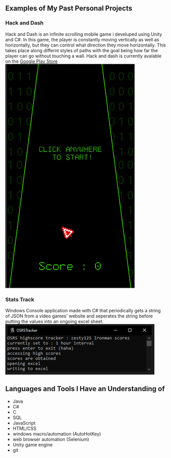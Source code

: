 ## Examples of My Past Personal Projects

### Hack and Dash

Hack and Dash is an infinite scrolling mobile game i develuped using Unity and C#. In this game, the player is constantly moving vertically as well as horizontally, but they can control what direction they move horizontally. This takes place along differnt styles of paths with the goal being how far the player can go without touching a wall. Hack and dash is currently avalable on the [Google Play Store](https://play.google.com/store/apps/details?id=com.ZestyGames.hackAndDash)
![image](media/HaD1.png)


### Stats Track

Windows Console application made with C# that periodically gets a string of JSON from a video games' website and seperates the string before putting the values into an ongoing excel sheet.
![image](media/ST1.png)

## Languages and Tools I Have an Understanding of 

- Java
- C#
- C
- SQL
- JavaScript 
- HTML/CSS
- windows macro/automation (AutoHotKey)
- web browser automation (Selenium)
- Unity game engine 
- git